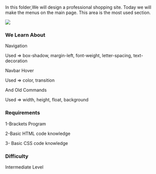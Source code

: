 In this folder,We will design a professional shopping site. 
Today we will make the menus on the main page. 
This area is the most used section.

<img src="http://hizliresim.org/images/2018/01/31/githubpart2.jpg">


### We Learn About

Navigation

Used =>  box-shadow, margin-left, font-weight, letter-spacing, text-decoration

Navbar Hover

Used =>  color, transition

And Old Commands

Used =>  width, height, float, background



### Requirements


1-Brackets Program


2-Basic HTML code knowledge


3- Basic CSS code knowledge


### Difficulty


Intermediate Level
